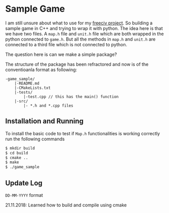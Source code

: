 # Sample Game

I am still unsure about what to use for my [freeciv project](https://github.com/yashbonde/freeciv-python). So building a sample game in C++ and trying to wrap it with python. The idea here is that we have two files. A `map.h` file and `unit.h` file which are both wrapped in the python connected to `game.h`. But all the methods in `map.h` and `unit.h` are connected to a third file which is not connected to python.

The question here is can we make a simple package?

The structure of the package has been refractored and now is of the conventioanla format as following:

```
-game_sample/
	|-README.md
	|-CMakeLists.txt
	|-tests/
		|-test.cpp // this has the main() function
	|-src/
		|- *.h and *.cpp files
```

## Installation and Running

To install the basic code to test if `Map.h` functionalities is working correctly run the following commands

```bash
$ mkdir build
$ cd build
$ cmake ..
$ make
$ ./game_sample
```

## Update Log
`DD-MM-YYYY` format

21.11.2018: Learned how to build and compile using cmake